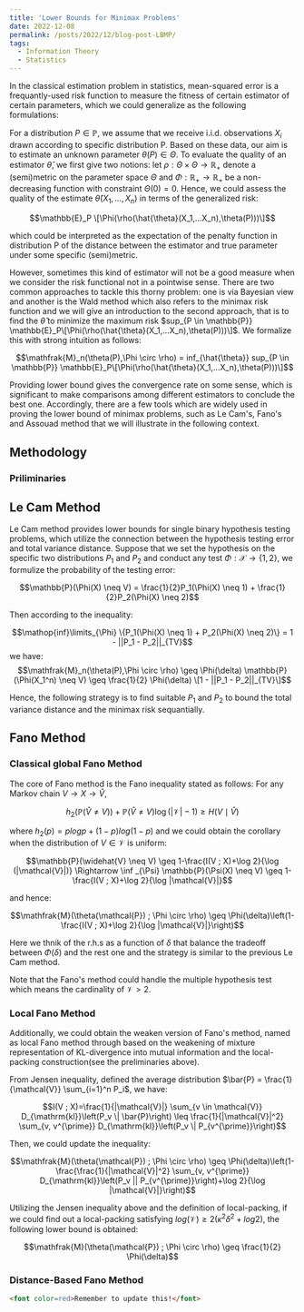 ```yaml
---
title: 'Lower Bounds for Minimax Problems'
date: 2022-12-08
permalink: /posts/2022/12/blog-post-LBMP/
tags:
  - Information Theory
  - Statistics
---
```


In the classical estimation problem in statistics, mean-squared error is a frequantly-used risk function to measure the fitness of certain estimator of certain parameters, which we could generalize as the following formulations:

For a distribution $P \in \mathbb{P}$, we assume that we receive i.i.d. observations $X_i$ drawn according to specific distribution P. Based on these data, our aim is to estimate an unknown parameter $\theta(P) \in \Theta$.  To evaluate the quality of an estimator $\hat{\theta}$, we first give two notions: let $\rho: \Theta \times \Theta \rightarrow \mathbb{R}_{+}$ denote a (semi)metric on the parameter space $\Theta$ and $\Phi: \mathbb{R}_+ \rightarrow \mathbb{R}_+$ be a non-decreasing function with constraint $\Theta(0) = 0$. Hence, we could assess the quality of the estimate $\hat{\theta}(X_1,...,X_n)$ in terms of the generalized risk: 

$$\mathbb{E}_P \[\Phi(\rho(\hat{\theta}(X_1,...X_n),\theta(P)))\]$$

which could be interpreted as the expectation of the penalty function in distribution P of the distance between the estimator and true parameter under some specific (semi)metric.

However, sometimes this kind of estimator will not be a good measure when we consider the risk functional not in a pointwise sense. There are two common approaches to tackle this thorny problem: one is via Bayesian view and another is the Wald method which also refers to the minimax risk function and we will give an introduction to the second approach, that is to find the $\hat{\theta}$ to minimize the maximum risk $sup_{P \in \mathbb{P}} \mathbb{E}_P\[\Phi(\rho(\hat{\theta}(X_1,...X_n),\theta(P)))\]$. We formalize this with strong intuition as follows:

$$\mathfrak{M}_n(\theta(P),\Phi \circ \rho) = inf_{\hat{\theta}} sup_{P \in \mathbb{P}} \mathbb{E}_P\[\Phi(\rho(\hat{\theta}(X_1,...X_n),\theta(P)))\]$$

Providing lower bound gives the convergence rate on some sense, which is significant to make comparisons among different estimators to conclude the best one. Accordingly, there are a few tools which are widely used in proving the lower bound of minimax problems, such as Le Cam's, Fano's and Assouad method that we will illustrate in the following context.

## Methodology
### Priliminaries

## Le Cam Method
Le Cam method provides lower bounds for single binary hypothesis testing problems, which utilize the connection between the hypothesis testing error and total variance distance. Suppose that we set the hypothesis on the specific two distributions $P_1$ and $P_2$ and conduct any test $\Phi: \mathcal{X} \rightarrow \{1,2\}$, we formulize the probability of the testing error: 

$$\mathbb{P}(\Phi(X) \neq V) = \frac{1}{2}P_1(\Phi(X) \neq 1) + \frac{1}{2}P_2(\Phi(X) \neq 2)$$

Then according to the inequality: 

$$\mathop{inf}\limits_{\Phi} \{P_1(\Phi(X) \neq 1) + P_2(\Phi(X) \neq 2)\} = 1 - ||P_1 - P_2||_{TV}$$
we have: $$\mathfrak{M}_n(\theta(P),\Phi \circ \rho) \geq \Phi(\delta) \mathbb{P}(\Phi(X_1^n) \neq V) \geq \frac{1}{2} \Phi(\delta) \[1 - ||P_1 - P_2||_{TV}\]$$

Hence, the following strategy is to find suitable $P_1$ and $P_2$ to bound the total variance distance and the minimax risk sequantially.
## Fano Method
### Classical global Fano Method
The core of Fano method is the Fano inequality stated as follows: For any Markov chain $V \rightarrow X \rightarrow \hat{V}$, 

$$h_2(\mathbb{P}(\widehat{V} \neq V))+\mathbb{P}(\widehat{V} \neq V) \log (|\mathcal{V}|-1) \geq H(V \mid \widehat{V})$$

where $h_2(p) = plogp + (1-p)log(1-p)$ and we could obtain the corollary when the distribution of $V \in \mathcal{V}$ is uniform:

$$\mathbb{P}(\widehat{V} \neq V) \geq 1-\frac{I(V ; X)+\log 2}{\log (|\mathcal{V}|)} \Rightarrow \inf _{\Psi} \mathbb{P}(\Psi(X) \neq V) \geq 1-\frac{I(V ; X)+\log 2}{\log |\mathcal{V}|}$$ 

and hence: 

$$\mathfrak{M}(\theta(\mathcal{P}) ; \Phi \circ \rho) \geq \Phi(\delta)\left(1-\frac{I(V ; X)+\log 2}{\log |\mathcal{V}|}\right)$$

Here we thnik of the r.h.s as a function of $\delta$ that balance the tradeoff between $\Phi(\delta)$ and the rest one and the strategy is similar to the previous Le Cam method.

Note that the Fano's method could handle the multiple hypothesis test which means the cardinality of $\mathcal{V} > 2$.

### Local Fano Method
Additionally, we could obtain the weaken version of Fano's method, named as local Fano method through based on the weakening of mixture representation of KL-divergence into mutual information and the local-packing construction(see the preliminaries above).

From Jensen inequality, defined the average distribution $\bar{P} = \frac{1}{\mathcal{V}} \sum_{i=1}^n P_i$, we have:

$$I(V ; X)=\frac{1}{|\mathcal{V}|} \sum_{v \in \mathcal{V}} D_{\mathrm{kl}}\left(P_v \| \bar{P}\right) \leq \frac{1}{|\mathcal{V}|^2} \sum_{v, v^{\prime}} D_{\mathrm{kl}}\left(P_v \| P_{v^{\prime}}\right)$$

Then, we could update the inequality: 

$$\mathfrak{M}(\theta(\mathcal{P}) ; \Phi \circ \rho) \geq \Phi(\delta)\left(1-\frac{\frac{1}{|\mathcal{V}|^2} \sum_{v, v^{\prime}} D_{\mathrm{kl}}\left(P_v || P_{v^{\prime}}\right)+\log 2}{\log |\mathcal{V}|}\right)$$

Utilizing the Jensen inequality above and the definition of local-packing, if we could find out a local-packing satisfying $log(\mathcal{V}) \geq 2(\kappa^2 \delta^2 + log2)$, the following lower bound is obtained:

$$\mathfrak{M}(\theta(\mathcal{P}) ; \Phi \circ \rho) \geq \frac{1}{2} \Phi(\delta)$$

### Distance-Based Fano Method
```html
<font color=red>Remember to update this!</font>
```

